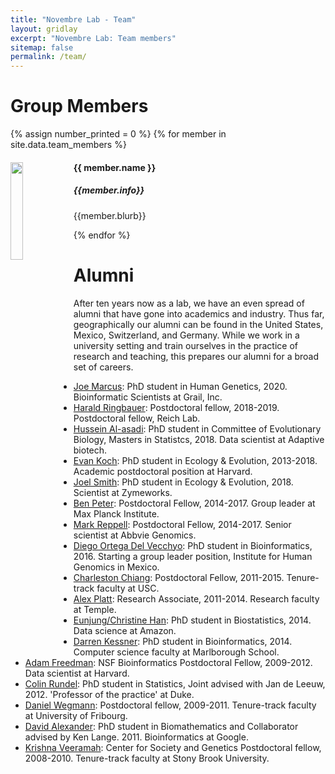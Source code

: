 ```yaml
---
title: "Novembre Lab - Team"
layout: gridlay
excerpt: "Novembre Lab: Team members"
sitemap: false
permalink: /team/
---
```


# Group Members

{% assign number_printed = 0 %}
{% for member in site.data.team_members %}

<div class="row">

<div class="col-sm-11 clearfix">
  <img src="{{ site.url }}{{ site.baseurl }}/images/teampic/{{ member.photo }}" class="img-responsive" width="20%" style="float: left" />
  <h4>{{ member.name }}</h4>
  <h5><i>{{member.info}}</i></h5>
  <p>{{member.blurb}}</p>
</div>


</div>

{% endfor %}


# Alumni 
 After ten years now as a lab, we have an even spread of alumni that have gone into academics and industry. Thus far, geographically our alumni can be found in the United States, Mexico, Switzerland, and Germany.  While we work in a university setting and train ourselves in the practice of research and teaching, this prepares our alumni for a broad set of careers. 

- [Joe Marcus](https://www.linkedin.com/in/joseph-marcus-661bb3ab/): PhD student in Human Genetics, 2020.  Bioinformatic Scientists at Grail, Inc.
- [Harald Ringbauer](https://reich.hms.harvard.edu/people/harald-ringbauer): Postdoctoral fellow, 2018-2019.  Postdoctoral fellow, Reich Lab. 
- [Hussein Al-asadi](https://www.linkedin.com/in/hussein-al-asadi-82b5b71b): PhD student in Committee of Evolutionary Biology, Masters in Statistcs, 2018.  Data scientist at Adaptive biotech.  
- [Evan Koch](https://emkoch.github.io): PhD student in Ecology & Evolution, 2013-2018.  Academic postdoctoral position at Harvard.
- [Joel Smith](https://www.linkedin.com/in/joel-smith-36a32a149): PhD student in Ecology & Evolution, 2018.  Scientist at Zymeworks. 
- [Ben Peter](http://www.eva.mpg.de/genetics/staff/benjamin-peter/index.html): Postdoctoral Fellow, 2014-2017.  Group leader at Max Planck Institute. 
- [Mark Reppell](https://www.linkedin.com/in/mark-reppell-9870a981): Postdoctoral Fellow, 2014-2017.  Senior scientist at Abbvie Genomics.
- [Diego Ortega Del Vecchyo](http://diegoortega.bol.ucla.edu/): PhD student in Bioinformatics, 2016.  Starting a group leader position, Institute for Human Genomics in Mexico.  
- [Charleston Chiang](https://chianglab.usc.edu): Postdoctoral Fellow, 2011-2015. Tenure-track faculty at USC.  
- [Alex Platt](http://www.alexanderplatt.org): Research Associate, 2011-2014.  Research faculty at Temple.
- [Eunjung/Christine Han](https://www.linkedin.com/pub/eunjung-christine-han/85/5a8/510): PhD student in Biostatistics, 2014.  Data science at Amazon.
- [Darren Kessner](https://www.linkedin.com/in/darrenkessner): PhD student in Bioinformatics, 2014.  Computer science faculty at Marlborough School.
- [Adam Freedman](https://www.linkedin.com/pub/adam-freedman/17/811/b92): NSF Bioinformatics Postdoctoral Fellow, 2009-2012.  Data scientist at Harvard.
- [Colin Rundel](https://stat.duke.edu/~cr173/): PhD student in Statistics, Joint advised with Jan de Leeuw, 2012. 'Professor of the practice' at Duke.
- [Daniel Wegmann](http://www.unifr.ch/biochem/index.php?id=789): Postdoctoral fellow, 2009-2011. Tenure-track faculty at University of Fribourg.
- [David Alexander](http://dalexander.github.io/): PhD student in Biomathematics and Collaborator advised by Ken Lange.  2011.  Bioinformatics at Google. 
- [Krishna Veeramah](http://life.bio.sunysb.edu/ee/veeramahlab/): Center for Society and Genetics Postdoctoral fellow, 2008-2010.  Tenure-track faculty at Stony Brook University.  
